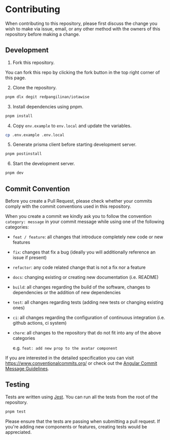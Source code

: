 # Contributing

When contributing to this repository, please first discuss the change you wish to make via issue, email, or any other method with the owners of this repository before making a change.

## Development

1. Fork this repository.

You can fork this repo by clicking the fork button in the top right corner of this page.

2. Clone the repository.

```bash
pnpm dlx degit redpangilinan/iotawise
```

3. Install dependencies using pnpm.

```bash
pnpm install
```

4. Copy `env.example` to `env.local` and update the variables.

```bash
cp .env.example .env.local
```

5. Generate prisma client before starting development server.

```bash
pnpm postinstall
```

6. Start the development server.

```bash
pnpm dev
```

## Commit Convention

Before you create a Pull Request, please check whether your commits comply with
the commit conventions used in this repository.

When you create a commit we kindly ask you to follow the convention
`category: message` in your commit message while using one of
the following categories:

- `feat / feature`: all changes that introduce completely new code or new
  features
- `fix`: changes that fix a bug (ideally you will additionally reference an
  issue if present)
- `refactor`: any code related change that is not a fix nor a feature
- `docs`: changing existing or creating new documentation (i.e. README)
- `build`: all changes regarding the build of the software, changes to
  dependencies or the addition of new dependencies
- `test`: all changes regarding tests (adding new tests or changing existing
  ones)
- `ci`: all changes regarding the configuration of continuous integration (i.e.
  github actions, ci system)
- `chore`: all changes to the repository that do not fit into any of the above
  categories

  e.g. `feat: add new prop to the avatar component`

If you are interested in the detailed specification you can visit
https://www.conventionalcommits.org/ or check out the
[Angular Commit Message Guidelines](https://github.com/angular/angular/blob/22b96b9/CONTRIBUTING.md#-commit-message-guidelines).

## Testing

Tests are written using [Jest](https://jestjs.io/). You can run all the tests from the root of the repository.

```bash
pnpm test
```

Please ensure that the tests are passing when submitting a pull request. If you're adding new components or features, creating tests would be appreciated.